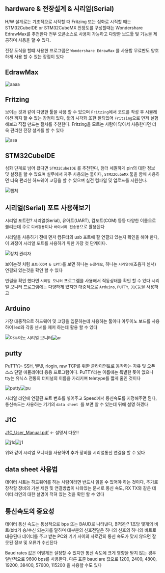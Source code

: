 ## hardware & 전장설계 & 시리얼(Serial)

H/W 설계로는 기초적으로 시작할 때 Fritzing 또는 심화로 시직할 때는 STM32CubeIDE or STM32CubeMX 전장도를 구성할때는 Wondershare EdrawMax를 추천한다 전부 오픈소스로 사용이 가능하고 다양한 보드툴 및 기능을 제공하며 사용을 할 수 있다.

전장 도식을 할떄 사용한 프로그램은  ```Wondershare EdrawMax``` 를 사용함 무료판도 양호 하게 사용 할 수 있는 장점이 있다

## EdrawMax

![aaaa](https://user-images.githubusercontent.com/84003327/149474386-380fd59c-045c-4315-8855-f7e6b284d5f2.PNG)


## Fritzing

보이는 것과 같이 다양한 툴을 사용 할 수 있으며 ```Fritzing```에서 코드를 작성 후 시뮬레이션 까지 할 수 있는 장점이 있다, 툴의 시각화 또한 잘되있어 ```Fritzing```으로 먼저 실험해보고 직접 만드는 절차를 추천한다.   Fritzing을 모르는 사람이 많아서 사용한다면 더욱 편리한 전장 설계를 할 수 있다

![asa](https://user-images.githubusercontent.com/84003327/149685147-ac0fb817-3092-4b74-83d0-b5737d39e4d1.PNG)


## STM32CubeIDE 

심화 단계로 넘어 왔다면  ```STM32CubeIDE``` 를 추천한다, 점더 세밀하게 pin의 대한 정보 및 설정을 할 수 있으며 실무에서 자주 사용되는 툴이다, ```STM32CubeMX``` 툴을 함깨 사용하면 더욱 편리한 하드웨어 코딩을 할 수 있으며 실전 컴파일 및 업로드를 지원한다.

![캡처](https://user-images.githubusercontent.com/84003327/149685425-308ed1d2-1917-46e8-af41-64a781cc841b.PNG)


## 시리얼(Serial) 포트 사용해보기 

시리얼 포트란? 시리얼(Serial), 유아트(UART), 컴포트(COM) 등등 다양한 이름으로 불리는데 주로 ```디버깅용```이나 ```바이너리 전송용```으로 활용된다

시리얼을 사용하기 전에 먼저 컴퓨터의 usb 포트에 잘 연결되 있는지 확인을 해야 한다, 이 과정이 시리얼 포트를 사용하기 위한 가장 첫 단계이다.

![장치 관리자](https://user-images.githubusercontent.com/84003327/150054460-7bec7145-8f74-4bb2-8f5e-ca2986ec8cac.PNG)

보이는것 처럼 ```포트(COM & LPT)```를 보면 하나는 ```뉴클레오```, 하나는 ```시리얼이```(초음파 센서) 연결되 있는것을 확인 할 수 있다

연결을 확인 했다면 ```시리얼 모니터``` 프로그램를 사용해서 직동상태를 확인 할 수 있다 시리얼 모니터 프로그램에는 다양하게 있지만 대중적으로  ```Arduino```, ```PUTTY```, ```J1C```등을 사용하고 

## Arduino

가장 대중적으로 하드웨어 및 코딩을 입문하는데 사용하는 툴이다 아두이노 보드를 사용하여 led와 각종 센서를 제저 하는데 활용 할 수 있다

![아두이노 시리얼 모니터](https://user-images.githubusercontent.com/84003327/150062792-a968e3a5-39a8-4167-a0ab-a6b7762701d4.PNG)![ar](https://user-images.githubusercontent.com/84003327/150062939-86eee6a8-3221-4a3c-9073-8e3b08ef6fb8.PNG)


## putty 

PuTTY는 SSH, 텔넷, rlogin, raw TCP를 위한 클라이언트로 동작하는 자유 및 오픈 소스 단말 에뮬레이터 응용 프로그램이다. PuTTY라는 이름에는 특별한 뜻이 없으나 tty는
유닉스 전통의 터미널의 이름을 가리키며 teletype를 짧게 줄인 것이다

![putty](https://user-images.githubusercontent.com/84003327/150062252-4db44485-580e-4d86-b1de-9e091e6d3f8b.PNG)![pu](https://user-images.githubusercontent.com/84003327/150062854-e6f5b24b-c262-4bf3-ac87-98fad9c39db2.PNG)


시리얼 라인에 연결된 포트 번호를 넣어주고 Speed에서 통신속도를 지정해주면 된다, 통신속도는 사용하는 기기의  ```data sheet ```를 보면 알 수 있는데 뒤에 설명 하겠다

## J1C

[J1C_User_Manual.pdf](https://github.com/leeeju/hardware/files/7894035/J1C_User_Manual.pdf)  <- 설명서 다운!!


![j1c](https://user-images.githubusercontent.com/84003327/150063216-6655994a-3a70-4e4f-97b6-3847a3a71c51.PNG)![j1](https://user-images.githubusercontent.com/84003327/150063574-291c55f5-e2a9-4cde-9c6c-3a0a6d4cb463.PNG)

위와 같이 시리얼 모니터를 사용하여 추가 장비를 시리얼통신 연결을 할 수 있다

## data sheet 사용법

데이터 시트는 하드웨어를 하는 사람이라면 반드시 읽을 수 있어야 하는 것이다, 추가로 장착할 장비의 기본 제원 및 연결방법이 나와있는 문서로 통신 속도, RX TX와 같은 데이터 라인의 대한 설명이 적혀 있는 것을 확인 할 수 있다


## 통신속도의 중요성

데이터 통신 속도는 통상적으로 bps 또는 BAUD로 나타낸다, BPS란? 1초당 몇개의 비트(bit)가 송/수신 되는가를 말하며 대부분의 신호전달은 하나의 신호의 하나의 비트로 대응된다
데이터를 주고 받는 PC와 기기 사이의 사로간의 통신 속도가 맞지 않으면 잘못된 정보 및 오류가 수신된다

Baud rates 값은 어떻게든 설정할 수 있지만 통신 속도에 크게 영향을 받지 않는 경우 일반적으로 9600 bps를 사용한다. 다른 표준 baud are 값으로 1200, 2400, 4800, 19200, 38400, 57600, 115200 을 사용할 수도 있다
